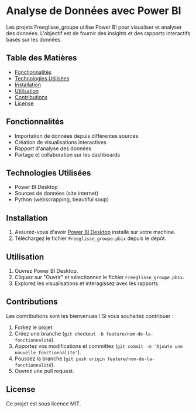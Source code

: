 # Analyse de Données avec Power BI

Les projets Freeglisse_groupe utilise Power BI pour visualiser et analyser des données. L'objectif est de fournir des insights et des rapports interactifs basés sur les données.

## Table des Matières

- [Fonctionnalités](#fonctionnalités)
- [Technologies Utilisées](#technologies-utilisées)
- [Installation](#installation)
- [Utilisation](#utilisation)
- [Contributions](#contributions)
- [License](#license)

## Fonctionnalités

- Importation de données depuis différentes sources
- Création de visualisations interactives
- Rapport d'analyse des données
- Partage et collaboration sur les dashboards

## Technologies Utilisées

- Power BI Desktop
- Sources de données (site internet)
- Python (webscrapping, beautiful soup)

## Installation

1. Assurez-vous d'avoir [Power BI Desktop](https://powerbi.microsoft.com/desktop/) installé sur votre machine.
2. Téléchargez le fichier `Freeglisse_groupe.pbix` depuis le dépôt.

## Utilisation

1. Ouvrez Power BI Desktop.
2. Cliquez sur "Ouvrir" et sélectionnez le fichier `Freeglisse_groupe.pbix`.
3. Explorez les visualisations et interagissez avec les rapports.

## Contributions

Les contributions sont les bienvenues ! Si vous souhaitez contribuer :

1. Forkez le projet.
2. Créez une branche (`git checkout -b feature/nom-de-la-fonctionnalité`).
3. Apportez vos modifications et committez (`git commit -m 'Ajoute une nouvelle fonctionnalité'`).
4. Poussez la branche (`git push origin feature/nom-de-la-fonctionnalité`).
5. Ouvrez une pull request.

## License

Ce projet est sous licence MIT.

